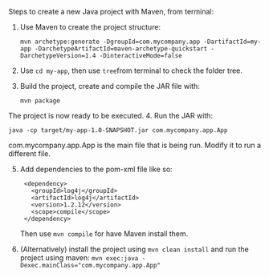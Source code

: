 Steps to create a new Java project with Maven, from terminal:

1. Use Maven to create the project structure:
   ```
   mvn archetype:generate -DgroupId=com.mycompany.app -DartifactId=my-app -DarchetypeArtifactId=maven-archetype-quickstart -DarchetypeVersion=1.4 -DinteractiveMode=false
   ```
2. Use `cd my-app`, then use `tree`from terminal to check the folder tree.

3. Build the project, create and compile the JAR file with:

   ```
   mvn package
   ```

The project is now ready to be executed. 4. Run the JAR with:

```
java -cp target/my-app-1.0-SNAPSHOT.jar com.mycompany.app.App
```

com.mycompany.app.App is the main file that is being run. Modify it to run a different file.

5. Add dependencies to the pom-xml file like so:

   ```
    <dependency>
      <groupId>log4j</groupId>
      <artifactId>log4j</artifactId>
      <version>1.2.12</version>
      <scope>compile</scope>
    </dependency>
   ```

   Then use `mvn compile` for have Maven install them.

6. (Alternatively) install the project using `mvn clean install` and run the project using maven:
   `mvn exec:java -Dexec.mainClass="com.mycompany.app.App"`
